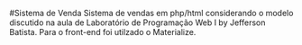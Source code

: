 #Sistema de Venda
Sistema de vendas em php/html considerando o modelo discutido na aula de Laboratório de Programação Web I by Jefferson Batista. Para o front-end foi utilzado o Materialize.
